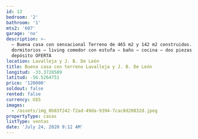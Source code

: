 ```yaml
---
id: 13
bedroom: '2'
bathroom: '1'
mts2: '607'
garage: 'no'
description: >-
  – Buena casa con sensacional Terreno de 465 m2 y 142 m2 construidos. – Dos
  dormitorios – living comedor con estufa – baño – cocina – dos piezas de
  depósito OFERTA
location: Lavalleja y J. B. De León
title: Buena casa con terreno Lavalleja y J. B. De León
longitud: -33.3728589
latitud: -56.5264751
price: '120000'
soldout: false
rented: false
currency: U$S
images:
  - /assets/img_0b83f242-f2ad-49da-9394-7cac8d20832d.jpeg
propertyType: casas
listType: ventas
date: 'July 24, 2020 9:12 AM'
---
```


